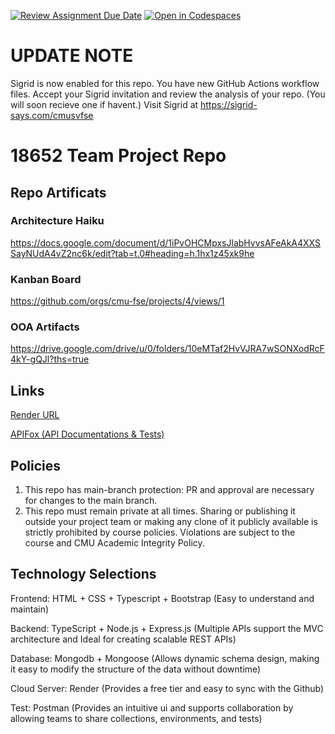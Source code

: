 [![Review Assignment Due Date](https://classroom.github.com/assets/deadline-readme-button-22041afd0340ce965d47ae6ef1cefeee28c7c493a6346c4f15d667ab976d596c.svg)](https://classroom.github.com/a/SgmNybu6)
[![Open in Codespaces](https://classroom.github.com/assets/launch-codespace-2972f46106e565e64193e422d61a12cf1da4916b45550586e14ef0a7c637dd04.svg)](https://classroom.github.com/open-in-codespaces?assignment_repo_id=17663684)

# UPDATE NOTE
Sigrid is now enabled for this repo.
You have new GitHub Actions workflow files.
Accept your Sigrid invitation and review the analysis of your repo. (You will soon recieve one if havent.)
Visit Sigrid at https://sigrid-says.com/cmusvfse

# 18652 Team Project Repo

## Repo Artificats

### Architecture Haiku

<https://docs.google.com/document/d/1iPvOHCMpxsJlabHvvsAFeAkA4XXSSayNUdA4vZ2nc6k/edit?tab=t.0#heading=h.1hx1z45xk9he>

### Kanban Board

<https://github.com/orgs/cmu-fse/projects/4/views/1>

### OOA Artifacts

<https://drive.google.com/drive/u/0/folders/10eMTaf2HvVJRA7wSONXodRcF4kY-gQJl?ths=true>


## Links

[Render URL](https://fse-s25-a2-9124.onrender.com/)

[APIFox (API Documentations & Tests)](https://app.apifox.com/project/5810656)


## Policies

1. This repo has main-branch protection: PR and approval are necessary for changes to the main branch.
2. This repo must remain private at all times. Sharing or publishing it outside your project team or making any clone of it publicly available is strictly prohibited by course policies. Violations are subject to the course and CMU Academic Integrity Policy.

## Technology Selections

Frontend: HTML + CSS + Typescript + Bootstrap (Easy to understand and maintain)

Backend: TypeScript + Node.js + Express.js (Multiple APIs support the MVC architecture and Ideal for creating scalable REST APIs)

Database: Mongodb + Mongoose (Allows dynamic schema design, making it easy to modify the structure of the data without downtime)

Cloud Server: Render (Provides a free tier and easy to sync with the Github)

Test: Postman (Provides an intuitive ui and supports collaboration by allowing teams to share collections, environments, and tests)
